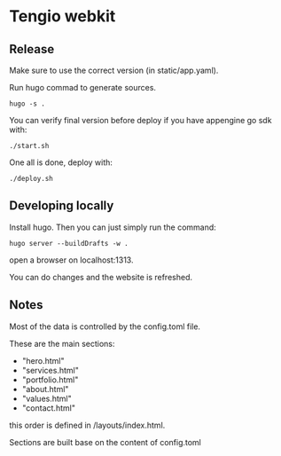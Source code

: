 Tengio webkit
=============

Release
-------
Make sure to use the correct version (in static/app.yaml).

Run hugo commad to generate sources.

```
hugo -s .
```

You can verify final version before deploy if you have appengine go sdk with:

```
./start.sh
```

One all is done, deploy with:

```
./deploy.sh
```

Developing locally
------------------
Install hugo. Then you can just simply run the command:
```
hugo server --buildDrafts -w .
```
open a browser on localhost:1313.

You can do changes and the website is refreshed.

Notes
-----
Most of the data is controlled by the config.toml file.

These are the main sections:

* "hero.html"
* "services.html"
* "portfolio.html"
* "about.html"
* "values.html"
* "contact.html"

this order is defined in /layouts/index.html.

Sections are built base on the content of config.toml
